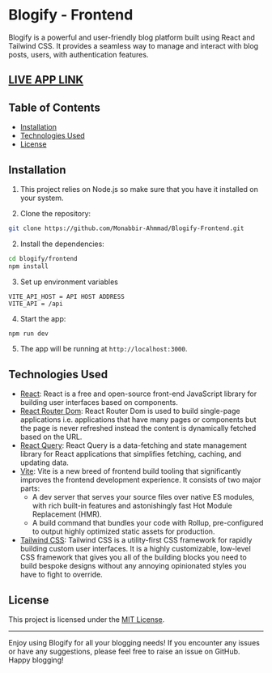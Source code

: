 # Blogify - Frontend

Blogify is a powerful and user-friendly blog platform built using React and Tailwind CSS. It provides a seamless way to manage and interact with blog posts, users, with authentication features.

## [LIVE APP LINK](https://blogify-frontend-hysr.onrender.com)

## Table of Contents

- [Installation](#installation)
- [Technologies Used](#technologies-used)
- [License](#license)

## Installation

1. This project relies on Node.js so make sure that you have it installed on your system.

2. Clone the repository:

```bash
git clone https://github.com/Monabbir-Ahmmad/Blogify-Frontend.git
```

2. Install the dependencies:

```bash
cd blogify/frontend
npm install
```
3. Set up environment variables
```plaintext
VITE_API_HOST = API HOST ADDRESS
VITE_API = /api
```

4. Start the app:

```bash
npm run dev
```

5. The app will be running at `http://localhost:3000`.

## Technologies Used

- [React](https://react.dev): React is a free and open-source front-end JavaScript library for building user interfaces based on components.
- [React Router Dom](https://reactrouter.com): React Router Dom is used to build single-page applications i.e. applications that have many pages or components but the page is never refreshed instead the content is dynamically fetched based on the URL.
- [React Query](https://tanstack.com/query): React Query is a data-fetching and state management library for React applications that simplifies fetching, caching, and updating data.
- [Vite](https://vitejs.dev): Vite is a new breed of frontend build tooling that significantly improves the frontend development experience. It consists of two major parts:
	- A dev server that serves your source files over native ES modules, with rich built-in features and astonishingly fast Hot Module Replacement (HMR).
    - A build command that bundles your code with Rollup, pre-configured to output highly optimized static assets for production.
- [Tailwind CSS](https://tailwindcss.com): Tailwind CSS is a utility-first CSS framework for rapidly building custom user interfaces. It is a highly customizable, low-level CSS framework that gives you all of the building blocks you need to build bespoke designs without any annoying opinionated styles you have to fight to override.
## License

This project is licensed under the [MIT License](LICENSE).

---

Enjoy using Blogify for all your blogging needs! If you encounter any issues or have any suggestions, please feel free to raise an issue on GitHub. Happy blogging!
